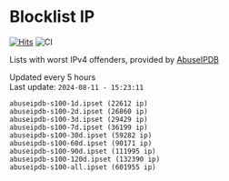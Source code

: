 # Blocklist IP

[![Hits](https://hits.seeyoufarm.com/api/count/incr/badge.svg?url=https%3A%2F%2Fgithub.com%2Fborestad%2Fblocklist-ip%2F&count_bg=%2379C83D&title_bg=%23555555&icon=&icon_color=%23E7E7E7&title=hits&edge_flat=false)](https://hits.seeyoufarm.com)  ![CI](https://img.shields.io/github/workflow/status/borestad/blocklist-ip/CI?style=flat-square)

Lists with worst IPv4 offenders, provided by [AbuseIPDB](https://www.abuseipdb.com/)

<!-- FOOTER-PLACEHOLDER -->
Updated every 5 hours<br>
Last update: `2024-08-11 - 15:23:11`
```
abuseipdb-s100-1d.ipset (22612 ip)
abuseipdb-s100-2d.ipset (26860 ip)
abuseipdb-s100-3d.ipset (29429 ip)
abuseipdb-s100-7d.ipset (36199 ip)
abuseipdb-s100-30d.ipset (59282 ip)
abuseipdb-s100-60d.ipset (90171 ip)
abuseipdb-s100-90d.ipset (111995 ip)
abuseipdb-s100-120d.ipset (132390 ip)
abuseipdb-s100-all.ipset (601955 ip)
```
